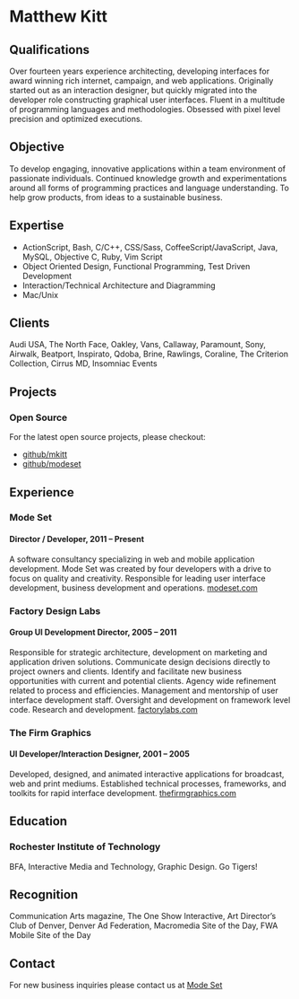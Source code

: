# Matthew Kitt

## Qualifications

Over fourteen years experience architecting, developing interfaces for
award winning rich internet, campaign, and web applications. Originally
started out as an interaction designer, but quickly migrated into the
developer role constructing graphical user interfaces. Fluent in a
multitude of programming languages and methodologies. Obsessed with
pixel level precision and optimized executions.

## Objective

To develop engaging, innovative applications within a team environment
of passionate individuals. Continued knowledge growth and
experimentations around all forms of programming practices and language
understanding. To help grow products, from ideas to a sustainable
business.

## Expertise

- ActionScript, Bash, C/C++, CSS/Sass, CoffeeScript/JavaScript, Java, MySQL, Objective C, Ruby, Vim Script
- Object Oriented Design, Functional Programming, Test Driven Development
- Interaction/Technical Architecture and Diagramming
- Mac/Unix

## Clients

Audi USA, The North Face, Oakley, Vans, Callaway, Paramount, Sony,
Airwalk, Beatport, Inspirato, Qdoba, Brine, Rawlings, Coraline, The
Criterion Collection, Cirrus MD, Insomniac Events

## Projects

### Open Source

For the latest open source projects, please checkout:

- [github/mkitt](https://github.com/mkitt/) 
- [github/modeset](https://github.com/modeset/)

## Experience

### Mode Set

#### Director / Developer, 2011 – Present

A software consultancy specializing in web and mobile application
development. Mode Set was created by four developers with a drive to
focus on quality and creativity. Responsible for leading user interface
development, business development and operations.
[modeset.com](http://www.modeset.com/)

### Factory Design Labs

#### Group UI Development Director, 2005 – 2011

Responsible for strategic architecture, development on marketing and
application driven solutions. Communicate design decisions directly to
project owners and clients. Identify and facilitate new business
opportunities with current and potential clients. Agency wide refinement
related to process and efficiencies. Management and mentorship of user
interface development staff. Oversight and development on framework
level code. Research and development.
[factorylabs.com](http://www.factorylabs.com/)

### The Firm Graphics

#### UI Developer/Interaction Designer, 2001 – 2005

Developed, designed, and animated interactive applications for
broadcast, web and print mediums. Established technical processes,
frameworks, and toolkits for rapid interface development.
[thefirmgraphics.com](http://www.thefirmgraphics.com/)

## Education

### Rochester Institute of Technology

BFA, Interactive Media and Technology, Graphic Design. Go Tigers!

## Recognition

Communication Arts magazine, The One Show Interactive, Art Director’s
Club of Denver, Denver Ad Federation, Macromedia Site of the Day, FWA
Mobile Site of the Day

## Contact

For new business inquiries please contact us at [Mode
Set](mailto:info@modeset.com)

